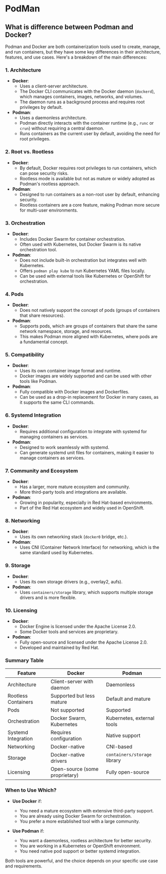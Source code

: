 # PodMan

## What is difference between Podman and Docker?

Podman and Docker are both containerization tools used to create, manage, and run containers, but they have some key differences in their architecture, features, and use cases. Here's a breakdown of the main differences:

### 1. **Architecture**

- **Docker**:
  - Uses a client-server architecture.
  - The Docker CLI communicates with the Docker daemon (`dockerd`), which manages containers, images, networks, and volumes.
  - The daemon runs as a background process and requires root privileges by default.
- **Podman**:
  - Uses a daemonless architecture.
  - Podman directly interacts with the container runtime (e.g., `runc` or `crun`) without requiring a central daemon.
  - Runs containers as the current user by default, avoiding the need for root privileges.

### 2. **Root vs. Rootless**

- **Docker**:
  - By default, Docker requires root privileges to run containers, which can pose security risks.
  - Rootless mode is available but not as mature or widely adopted as Podman's rootless approach.
- **Podman**:
  - Designed to run containers as a non-root user by default, enhancing security.
  - Rootless containers are a core feature, making Podman more secure for multi-user environments.

### 3. **Orchestration**

- **Docker**:
  - Includes Docker Swarm for container orchestration.
  - Often used with Kubernetes, but Docker Swarm is its native orchestration tool.
- **Podman**:
  - Does not include built-in orchestration but integrates well with Kubernetes.
  - Offers `podman play kube` to run Kubernetes YAML files locally.
  - Can be used with external tools like Kubernetes or OpenShift for orchestration.

### 4. **Pods**

- **Docker**:
  - Does not natively support the concept of pods (groups of containers that share resources).
- **Podman**:
  - Supports pods, which are groups of containers that share the same network namespace, storage, and resources.
  - This makes Podman more aligned with Kubernetes, where pods are a fundamental concept.

### 5. **Compatibility**

- **Docker**:
  - Uses its own container image format and runtime.
  - Docker images are widely supported and can be used with other tools like Podman.
- **Podman**:
  - Fully compatible with Docker images and Dockerfiles.
  - Can be used as a drop-in replacement for Docker in many cases, as it supports the same CLI commands.

### 6. **Systemd Integration**

- **Docker**:
  - Requires additional configuration to integrate with systemd for managing containers as services.
- **Podman**:
  - Designed to work seamlessly with systemd.
  - Can generate systemd unit files for containers, making it easier to manage containers as services.

### 7. **Community and Ecosystem**

- **Docker**:
  - Has a larger, more mature ecosystem and community.
  - More third-party tools and integrations are available.
- **Podman**:
  - Growing in popularity, especially in Red Hat-based environments.
  - Part of the Red Hat ecosystem and widely used in OpenShift.

### 8. **Networking**

- **Docker**:
  - Uses its own networking stack (`docker0` bridge, etc.).
- **Podman**:
  - Uses CNI (Container Network Interface) for networking, which is the same standard used by Kubernetes.

### 9. **Storage**

- **Docker**:
  - Uses its own storage drivers (e.g., overlay2, aufs).
- **Podman**:
  - Uses `containers/storage` library, which supports multiple storage drivers and is more flexible.

### 10. **Licensing**

- **Docker**:
  - Docker Engine is licensed under the Apache License 2.0.
  - Some Docker tools and services are proprietary.
- **Podman**:
  - Fully open-source and licensed under the Apache License 2.0.
  - Developed and maintained by Red Hat.

### Summary Table

| Feature             | Docker                         | Podman                       |
| ------------------- | ------------------------------ | ---------------------------- |
| Architecture        | Client-server with daemon      | Daemonless                   |
| Rootless Containers | Supported but less mature      | Default and mature           |
| Pods                | Not supported                  | Supported                    |
| Orchestration       | Docker Swarm, Kubernetes       | Kubernetes, external tools   |
| Systemd Integration | Requires configuration         | Native support               |
| Networking          | Docker-native                  | CNI-based                    |
| Storage             | Docker-native drivers          | `containers/storage` library |
| Licensing           | Open-source (some proprietary) | Fully open-source            |

### When to Use Which?

- **Use Docker** if:

  - You need a mature ecosystem with extensive third-party support.
  - You are already using Docker Swarm for orchestration.
  - You prefer a more established tool with a large community.

- **Use Podman** if:
  - You want a daemonless, rootless architecture for better security.
  - You are working in a Kubernetes or OpenShift environment.
  - You need native pod support or better systemd integration.

Both tools are powerful, and the choice depends on your specific use case and requirements.
